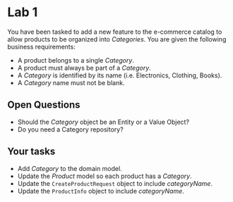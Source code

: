 # Lab 1

You have been tasked to add a new feature to the e-commerce catalog to 
allow products to be organized into _Categories_. You are given the following
business requirements:

- A product belongs to a single _Category_.
- A product must always be part of a _Category_.
- A _Category_ is identified by its name (i.e. Electronics, Clothing, Books).
- A _Category_ name must not be blank. 

## Open Questions

- Should the _Category_ object be an Entity or a Value Object? 
- Do you need a Category repository? 

## Your tasks

- Add _Category_ to the domain model.
- Update the _Product_ model so each product has a _Category_.
- Update the `CreateProductRequest` object to include _categoryName_.
- Update the `ProductInfo` object to include _categoryName_.




